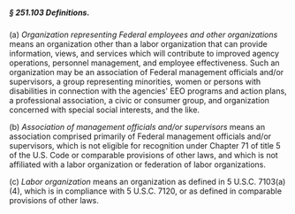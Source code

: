 ##### § 251.103 Definitions. #####

(a) *Organization representing Federal employees and other organizations* means an organization other than a labor organization that can provide information, views, and services which will contribute to improved agency operations, personnel management, and employee effectiveness. Such an organization may be an association of Federal management officials and/or supervisors, a group representing minorities, women or persons with disabilities in connection with the agencies' EEO programs and action plans, a professional association, a civic or consumer group, and organization concerned with special social interests, and the like.

(b) *Association of management officials and/or supervisors* means an association comprised primarily of Federal management officials and/or supervisors, which is not eligible for recognition under Chapter 71 of title 5 of the U.S. Code or comparable provisions of other laws, and which is not affiliated with a labor organization or federation of labor organizations.

(c) *Labor organization* means an organization as defined in 5 U.S.C. 7103(a)(4), which is in compliance with 5 U.S.C. 7120, or as defined in comparable provisions of other laws.